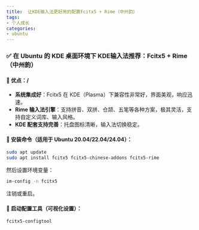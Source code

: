 ```yaml
---
title:  让KDE输入法更好用的配置Fcitx5 + Rime（中州韵）
tags:
- 个人成长
categories:
- ubuntu
---
```






### ✅ 在 Ubuntu 的 KDE 桌面环境下 **KDE输入法推荐：Fcitx5 + Rime（中州韵）**

#### 📌 优点：/

- **系统集成好**：Fcitx5 在 KDE（Plasma）下兼容性非常好，界面美观，响应迅速。
- **Rime 输入法引擎**：支持拼音、双拼、仓颉、五笔等各种方案，极其灵活，支持自定义词库、输入风格。
- **KDE 配套支持完善**：托盘图标清晰，输入法切换稳定。

#### 🔧 安装命令（适用于 Ubuntu 20.04/22.04/24.04）：

```bash
sudo apt update
sudo apt install fcitx5 fcitx5-chinese-addons fcitx5-rime
```

然后设置环境变量：

```bash
im-config -n fcitx5
```

注销或重启。

#### 🚀 启动配置工具（可视化设置）：

```bash
fcitx5-configtool
```



